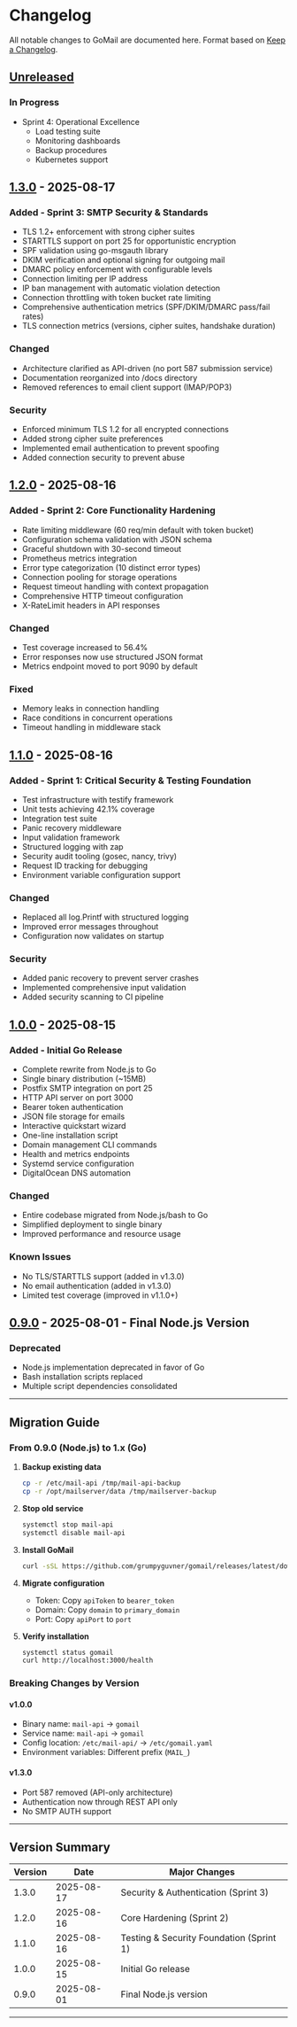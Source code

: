 # Changelog

All notable changes to GoMail are documented here. Format based on [Keep a Changelog](https://keepachangelog.com/).

## [Unreleased]

### In Progress
- Sprint 4: Operational Excellence
  - Load testing suite
  - Monitoring dashboards
  - Backup procedures
  - Kubernetes support

## [1.3.0] - 2025-08-17

### Added - Sprint 3: SMTP Security & Standards
- TLS 1.2+ enforcement with strong cipher suites
- STARTTLS support on port 25 for opportunistic encryption
- SPF validation using go-msgauth library
- DKIM verification and optional signing for outgoing mail
- DMARC policy enforcement with configurable levels
- Connection limiting per IP address
- IP ban management with automatic violation detection
- Connection throttling with token bucket rate limiting
- Comprehensive authentication metrics (SPF/DKIM/DMARC pass/fail rates)
- TLS connection metrics (versions, cipher suites, handshake duration)

### Changed
- Architecture clarified as API-driven (no port 587 submission service)
- Documentation reorganized into /docs directory
- Removed references to email client support (IMAP/POP3)

### Security
- Enforced minimum TLS 1.2 for all encrypted connections
- Added strong cipher suite preferences
- Implemented email authentication to prevent spoofing
- Added connection security to prevent abuse

## [1.2.0] - 2025-08-16

### Added - Sprint 2: Core Functionality Hardening
- Rate limiting middleware (60 req/min default with token bucket)
- Configuration schema validation with JSON schema
- Graceful shutdown with 30-second timeout
- Prometheus metrics integration
- Error type categorization (10 distinct error types)
- Connection pooling for storage operations
- Request timeout handling with context propagation
- Comprehensive HTTP timeout configuration
- X-RateLimit headers in API responses

### Changed
- Test coverage increased to 56.4%
- Error responses now use structured JSON format
- Metrics endpoint moved to port 9090 by default

### Fixed
- Memory leaks in connection handling
- Race conditions in concurrent operations
- Timeout handling in middleware stack

## [1.1.0] - 2025-08-16

### Added - Sprint 1: Critical Security & Testing Foundation
- Test infrastructure with testify framework
- Unit tests achieving 42.1% coverage
- Integration test suite
- Panic recovery middleware
- Input validation framework
- Structured logging with zap
- Security audit tooling (gosec, nancy, trivy)
- Request ID tracking for debugging
- Environment variable configuration support

### Changed
- Replaced all log.Printf with structured logging
- Improved error messages throughout
- Configuration now validates on startup

### Security
- Added panic recovery to prevent server crashes
- Implemented comprehensive input validation
- Added security scanning to CI pipeline

## [1.0.0] - 2025-08-15

### Added - Initial Go Release
- Complete rewrite from Node.js to Go
- Single binary distribution (~15MB)
- Postfix SMTP integration on port 25
- HTTP API server on port 3000
- Bearer token authentication
- JSON file storage for emails
- Interactive quickstart wizard
- One-line installation script
- Domain management CLI commands
- Health and metrics endpoints
- Systemd service configuration
- DigitalOcean DNS automation

### Changed
- Entire codebase migrated from Node.js/bash to Go
- Simplified deployment to single binary
- Improved performance and resource usage

### Known Issues
- No TLS/STARTTLS support (added in v1.3.0)
- No email authentication (added in v1.3.0)
- Limited test coverage (improved in v1.1.0+)

## [0.9.0] - 2025-08-01 - Final Node.js Version

### Deprecated
- Node.js implementation deprecated in favor of Go
- Bash installation scripts replaced
- Multiple script dependencies consolidated

---

## Migration Guide

### From 0.9.0 (Node.js) to 1.x (Go)

1. **Backup existing data**
   ```bash
   cp -r /etc/mail-api /tmp/mail-api-backup
   cp -r /opt/mailserver/data /tmp/mailserver-backup
   ```

2. **Stop old service**
   ```bash
   systemctl stop mail-api
   systemctl disable mail-api
   ```

3. **Install GoMail**
   ```bash
   curl -sSL https://github.com/grumpyguvner/gomail/releases/latest/download/quickinstall.sh | sudo bash
   ```

4. **Migrate configuration**
   - Token: Copy `apiToken` to `bearer_token`
   - Domain: Copy `domain` to `primary_domain`
   - Port: Copy `apiPort` to `port`

5. **Verify installation**
   ```bash
   systemctl status gomail
   curl http://localhost:3000/health
   ```

### Breaking Changes by Version

#### v1.0.0
- Binary name: `mail-api` → `gomail`
- Service name: `mail-api` → `gomail`
- Config location: `/etc/mail-api/` → `/etc/gomail.yaml`
- Environment variables: Different prefix (`MAIL_`)

#### v1.3.0
- Port 587 removed (API-only architecture)
- Authentication now through REST API only
- No SMTP AUTH support

---

## Version Summary

| Version | Date | Major Changes |
|---------|------|---------------|
| 1.3.0 | 2025-08-17 | Security & Authentication (Sprint 3) |
| 1.2.0 | 2025-08-16 | Core Hardening (Sprint 2) |
| 1.1.0 | 2025-08-16 | Testing & Security Foundation (Sprint 1) |
| 1.0.0 | 2025-08-15 | Initial Go release |
| 0.9.0 | 2025-08-01 | Final Node.js version |

---

[Unreleased]: https://github.com/grumpyguvner/gomail/compare/v1.3.0...HEAD
[1.3.0]: https://github.com/grumpyguvner/gomail/compare/v1.2.0...v1.3.0
[1.2.0]: https://github.com/grumpyguvner/gomail/compare/v1.1.0...v1.2.0
[1.1.0]: https://github.com/grumpyguvner/gomail/compare/v1.0.0...v1.1.0
[1.0.0]: https://github.com/grumpyguvner/gomail/compare/v0.9.0...v1.0.0
[0.9.0]: https://github.com/grumpyguvner/gomail/releases/tag/v0.9.0